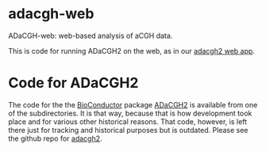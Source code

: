 # adacgh-web
ADaCGH-web: web-based analysis of aCGH data.

This is code for running ADaCGH2 on the web, as in our 
[adacgh2 web app](http://adacgh2.iib.uam.es). 


Code for ADaCGH2
================

The code for the the [BioConductor](http://www.bioconductor.org) package
[ADaCGH2](http://www.bioconductor.org/packages/devel/bioc/html/ADaCGH2.html) 
is available from one of the subdirectories. It is that way, because that
is how development took place and for various other historical reasons.
That code, however, is left there just for tracking and historical purposes
but is outdated. Please see
the github repo for [adacgh2](https://github.com/rdiaz02/adacgh2).
